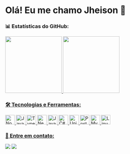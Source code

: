 # Olá! Eu me chamo Jheison 👋

### 📊 Estatísticas do GitHub:

<div>
    <a href="https://github.com/jheisonnovak">
    <picture>
        <source 
            srcset="https://github-readme-stats-jheison-novak.vercel.app/api?username=jheisonnovak&show_icons=true&theme=chartreuse-dark&count_private=true&cache_seconds=600"
            media="(prefers-color-scheme: dark)"
        />
        <source 
            srcset="https://github-readme-stats-jheison-novak.vercel.app/api?username=jheisonnovak&show_icons=true&theme=swift&count_private=true&cache_seconds=600"
            media="(prefers-color-scheme: light), (prefers-color-scheme: no-preference)"
        />
        <img loading="lazy" height="180em" src="https://github-readme-stats-jheison-novak.vercel.app/api?username=jheisonnovak&show_icons=true&theme=swift&count_private=true&cache_seconds=600" />
    </picture>
    <picture>
        <source 
            srcset="https://github-readme-stats-jheison-novak.vercel.app/api/top-langs/?username=jheisonnovak&layout=compact&theme=chartreuse-dark&cache_seconds=600"
            media="(prefers-color-scheme: dark)"
        />
        <source 
            srcset="https://github-readme-stats-jheison-novak.vercel.app/api/top-langs/?username=jheisonnovak&layout=compact&theme=swift&cache_seconds=600"
            media="(prefers-color-scheme: light), (prefers-color-scheme: no-preference)"
        />
        <img loading="lazy" height="180em" src="https://github-readme-stats-jheison-novak.vercel.app/api/top-langs/?username=jheisonnovak&layout=compact&theme=swift&cache_seconds=600" />
    </picture>
</div>

### 🛠️ Tecnologias e Ferramentas:

<p>
    <img src="https://cdn.jsdelivr.net/gh/devicons/devicon/icons/nodejs/nodejs-original.svg" width="30" height="30" alt="Node.js"/>
    <img src="https://cdn.jsdelivr.net/gh/devicons/devicon/icons/javascript/javascript-original.svg" width="30" height="30" alt="JavaScript"/>
    <img src="https://cdn.jsdelivr.net/gh/devicons/devicon/icons/typescript/typescript-original.svg" width="30" height="30" alt="TypeScript"/>
    <img src="https://cdn.jsdelivr.net/gh/devicons/devicon@latest/icons/nestjs/nestjs-original.svg" width="30" height="30" alt="Nestjs"/>
    <img src="https://cdn.jsdelivr.net/gh/devicons/devicon@latest/icons/java/java-original.svg" width="30" height="30" alt="Java"/> 
    <img src="https://cdn.jsdelivr.net/gh/devicons/devicon@latest/icons/csharp/csharp-original.svg" width="30" height="30" alt="C#"/>
    <img src="https://cdn.jsdelivr.net/gh/devicons/devicon@latest/icons/unity/unity-original.svg" width="30" height="30" alt="Unity"/>
    <img src="https://cdn.jsdelivr.net/gh/devicons/devicon/icons/postgresql/postgresql-original.svg" width="30" height="30" alt="PostgreSQL"/>
    <img src="https://cdn.jsdelivr.net/gh/devicons/devicon@latest/icons/mysql/mysql-original.svg" width="30" height="30" alt="MySQL"/>
    <img src="https://cdn.jsdelivr.net/gh/devicons/devicon/icons/linux/linux-original.svg" width="30" height="30" alt="Linux"/>
</p>

### 💬 Entre em contato:

<a href="https://www.linkedin.com/in/jheison-novak-017363288/" target="_blank" rel="noopener noreferrer"><img loading="lazy" src="https://img.shields.io/badge/-LinkedIn-blue?style=flat-square&logo=linkedin&logoColor=white" target="_blank" rel="noopener noreferrer"></a>
<a href="https://github.com/jheisonnovak" target="_blank" rel="noopener noreferrer"><img loading="lazy" src="https://img.shields.io/badge/-GitHub-181717?style=flat-square&logo=github&logoColor=white" target="_blank" rel="noopener noreferrer"></a>
